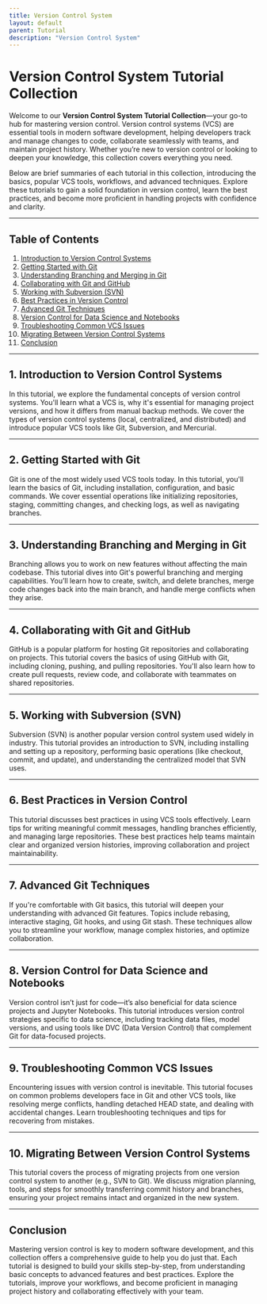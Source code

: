 ```yaml
---
title: Version Control System
layout: default
parent: Tutorial
description: "Version Control System"
---
```


# **Version Control System Tutorial Collection**

Welcome to our **Version Control System Tutorial Collection**—your go-to hub for mastering version control. Version
control systems (VCS) are essential tools in modern software development, helping developers track and manage changes to
code, collaborate seamlessly with teams, and maintain project history. Whether you’re new to version control or looking
to deepen your knowledge, this collection covers everything you need.

Below are brief summaries of each tutorial in this collection, introducing the basics, popular VCS tools, workflows, and
advanced techniques. Explore these tutorials to gain a solid foundation in version control, learn the best practices,
and become more proficient in handling projects with confidence and clarity.

---

## **Table of Contents**

1. [Introduction to Version Control Systems](#1-introduction-to-version-control-systems)
2. [Getting Started with Git](#2-getting-started-with-git)
3. [Understanding Branching and Merging in Git](#3-understanding-branching-and-merging-in-git)
4. [Collaborating with Git and GitHub](#4-collaborating-with-git-and-github)
5. [Working with Subversion (SVN)](#5-working-with-subversion-svn)
6. [Best Practices in Version Control](#6-best-practices-in-version-control)
7. [Advanced Git Techniques](#7-advanced-git-techniques)
8. [Version Control for Data Science and Notebooks](#8-version-control-for-data-science-and-notebooks)
9. [Troubleshooting Common VCS Issues](#9-troubleshooting-common-vcs-issues)
10. [Migrating Between Version Control Systems](#10-migrating-between-version-control-systems)
11. [Conclusion](#conclusion)

---

## **1. Introduction to Version Control Systems**

In this tutorial, we explore the fundamental concepts of version control systems. You'll learn what a VCS is, why it's
essential for managing project versions, and how it differs from manual backup methods. We cover the types of version
control systems (local, centralized, and distributed) and introduce popular VCS tools like Git, Subversion, and
Mercurial.

---

## **2. Getting Started with Git**

Git is one of the most widely used VCS tools today. In this tutorial, you'll learn the basics of Git, including
installation, configuration, and basic commands. We cover essential operations like initializing repositories, staging,
committing changes, and checking logs, as well as navigating branches.

---

## **3. Understanding Branching and Merging in Git**

Branching allows you to work on new features without affecting the main codebase. This tutorial dives into Git's
powerful branching and merging capabilities. You’ll learn how to create, switch, and delete branches, merge code changes
back into the main branch, and handle merge conflicts when they arise.

---

## **4. Collaborating with Git and GitHub**

GitHub is a popular platform for hosting Git repositories and collaborating on projects. This tutorial covers the basics
of using GitHub with Git, including cloning, pushing, and pulling repositories. You'll also learn how to create pull
requests, review code, and collaborate with teammates on shared repositories.

---

## **5. Working with Subversion (SVN)**

Subversion (SVN) is another popular version control system used widely in industry. This tutorial provides an
introduction to SVN, including installing and setting up a repository, performing basic operations (like checkout,
commit, and update), and understanding the centralized model that SVN uses.

---

## **6. Best Practices in Version Control**

This tutorial discusses best practices in using VCS tools effectively. Learn tips for writing meaningful commit
messages, handling branches efficiently, and managing large repositories. These best practices help teams maintain clear
and organized version histories, improving collaboration and project maintainability.

---

## **7. Advanced Git Techniques**

If you're comfortable with Git basics, this tutorial will deepen your understanding with advanced Git features. Topics
include rebasing, interactive staging, Git hooks, and using Git stash. These techniques allow you to streamline your
workflow, manage complex histories, and optimize collaboration.

---

## **8. Version Control for Data Science and Notebooks**

Version control isn’t just for code—it’s also beneficial for data science projects and Jupyter Notebooks. This tutorial
introduces version control strategies specific to data science, including tracking data files, model versions, and using
tools like DVC (Data Version Control) that complement Git for data-focused projects.

---

## **9. Troubleshooting Common VCS Issues**

Encountering issues with version control is inevitable. This tutorial focuses on common problems developers face in Git
and other VCS tools, like resolving merge conflicts, handling detached HEAD state, and dealing with accidental changes.
Learn troubleshooting techniques and tips for recovering from mistakes.

---

## **10. Migrating Between Version Control Systems**

This tutorial covers the process of migrating projects from one version control system to another (e.g., SVN to Git). We
discuss migration planning, tools, and steps for smoothly transferring commit history and branches, ensuring your
project remains intact and organized in the new system.

---

## **Conclusion**

Mastering version control is key to modern software development, and this collection offers a comprehensive guide to
help you do just that. Each tutorial is designed to build your skills step-by-step, from understanding basic concepts to
advanced features and best practices. Explore the tutorials, improve your workflows, and become proficient in managing
project history and collaborating effectively with your team.

